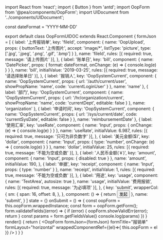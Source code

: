 import React from 'react';
import { Button } from 'antd';
import OopForm from '@pea/components/OopForm';
import UIDocument from '../components/UIDocument';

const dateFormat = 'YYYY-MM-DD'

export default class OopFormUIDOC extends React.Component {
  formJson = [
    {
      label: '上传报销单',
      key: 'fileId',
      component: {
        name: 'OopUpload',
        props: {
          buttonText: '上传图片',
          accept: 'image/*',
          listType: 'picture',
          type: ['.jpg', '.jpeg', '.png', '.gif', '.bmp']
        }
      },
      name: 'fileId',
      rules: [{
        required: true,
        message: '请上传图片'
      }],
    },
    {
      label: '账单日',
      key: 'bill',
      component: {
        name: 'DatePicker',
        props: {
          format: dateFormat,
          onChange: (e) => {
            console.log(e)
          }
        }
      },
      name: 'bill',
      initialValue: '2019-03-25',
      rules: [{
        required: true,
        message: '请选择账单日'
      }],
    },
    {
      label: '报销人',
      key: 'OopSystemCurrent',
      component: {
        name: 'OopSystemCurrent',
        props: {
          url: '/auth/current/user',
          showPropName: 'name',
          code: 'currentLoginUser'
        }
      },
      name: 'name'
    },
    {
      label: '部门',
      key: 'OopSystemCurrent',
      component: {
        name: 'OopSystemCurrent',
        props: {
          url: '/hr/organization/current',
          showPropName: 'name',
          code: 'currentDept',
          editable: false
        }
      },
      name: 'organization'
    },
    {
      label: '申请时间',
      key: 'OopSystemCurrent',
      component: {
        name: 'OopSystemCurrent',
        props: {
          url: '/sys/current/date',
          code: 'currentSysDate',
          editable: false
        }
      },
      name: 'reimbursementDate'
    },
    {
      label: '使用汇率',
      key: 'useRate',
      component: {
        name: 'Input',
        props: {
          onChange: (e) => {
            console.log(e)
          }
        }
      },
      name: 'useRate',
      initialValue: 6.987,
      rules: [{
        required: true,
        message: '只可为非负数字'
      }],
    },
    {
      label: '美元金额($)',
      key: 'dollar',
      component: {
        name: 'Input',
        props: {
          type: 'number',
          onChange: (e) => {
            console.log(e)
          }
        }
      },
      name: 'dollar',
      initialValue: 25,
      rules: [{
        required: true,
        message: '不能为空或负数'
      }],
    },
    {
      label: '人民币金额(￥)',
      key: 'amount',
      component: {
        name: 'Input',
        props: {
          disabled: true
        }
      },
      name: 'amount',
      initialValue: 190,
    },
    {
      label: '单据',
      key: 'receipt',
      component: {
        name: 'Input',
        props: {
          type: 'number'
        }
      },
      name: 'receipt',
      initialValue: 1,
      rules: [{
        required: true,
        message: '不能为空或负数'
      }],
    },
    {
      label: '用途',
      key: 'usage',
      component: {
        name: 'TextArea',
        autosize: true
      },
      name: 'usage',
      initialValue: '费用报销',
      rules: [{
        required: true,
        message: '为必填项'
      }],
    },
    {
      key: 'submit',
      wrapperCol: {
        sm: {
          span: 16,
          offset: 8,
        },
      },
      component: () => {
        return <Button size="large" type="primary" onClick={this.onSubmit}>发起</Button>
      },
      name: 'submit',
    }
  ]
  state = {}
  onSubmit = () => {
    const oopForm = this.oopForm.wrappedInstance;
    const form = oopForm.getForm();
    form.validateFields((error) => {
      if (error) {
        oopForm.showValidErr(error);
        return
      }
      const params = form.getFieldsValue()
      console.log(params)
    })
  }
  render() {
    return (
      <OopForm
        formJson={formJson}
        formTitle="报销单"
        formLayout="horizontal"
        wrappedComponentRef={(el)=>{ this.oopForm = el }}
      />
    )
  }
}